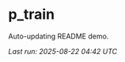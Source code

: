 # p_train

Auto-updating README demo.

<!--START_SECTION:status-->
_Last run: 2025-08-22 04:42 UTC_
<!--END_SECTION:status-->













































